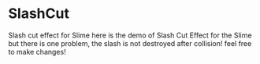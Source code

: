 # SlashCut
Slash cut effect for Slime
here is the demo of Slash Cut Effect for the Slime
but there is one problem, the slash is not destroyed after collision!
feel free to make changes!

